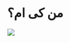 # من کی ام؟

<img align="center" src="github-contribution-grid-snake](https://github.com/mahancrx/mahancrx/assets/87831227/dbc71c23-9e98-40b3-b8b3-65b4ca91d1a7)">

